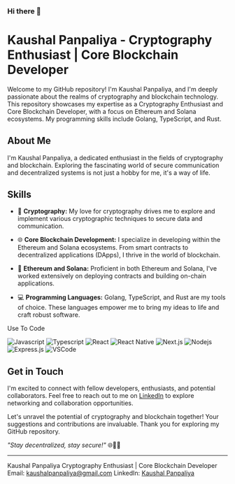 ### Hi there 👋
# Kaushal Panpaliya - Cryptography Enthusiast | Core Blockchain Developer

Welcome to my GitHub repository! I'm Kaushal Panpaliya, and I'm deeply passionate about the realms of cryptography and blockchain technology. This repository showcases my expertise as a Cryptography Enthusiast and Core Blockchain Developer, with a focus on Ethereum and Solana ecosystems. My programming skills include Golang, TypeScript, and Rust.

## About Me

I'm Kaushal Panpaliya, a dedicated enthusiast in the fields of cryptography and blockchain. Exploring the fascinating world of secure communication and decentralized systems is not just a hobby for me, it's a way of life.

## Skills

- 🔐 **Cryptography:** My love for cryptography drives me to explore and implement various cryptographic techniques to secure data and communication.

- 🌐 **Core Blockchain Development:** I specialize in developing within the Ethereum and Solana ecosystems. From smart contracts to decentralized applications (DApps), I thrive in the world of blockchain.

- 🚀 **Ethereum and Solana:** Proficient in both Ethereum and Solana, I've worked extensively on deploying contracts and building on-chain applications.

- 💻 **Programming Languages:** Golang, TypeScript, and Rust are my tools of choice. These languages empower me to bring my ideas to life and craft robust software.

 Use To Code

![Javascript](https://img.shields.io/badge/Javascript-F0DB4F?style=for-the-badge&labelColor=black&logo=javascript&logoColor=F0DB4F)
![Typescript](https://img.shields.io/badge/Typescript-007acc?style=for-the-badge&labelColor=black&logo=typescript&logoColor=007acc)
![React](https://img.shields.io/badge/-React-61DBFB?style=for-the-badge&labelColor=black&logo=react&logoColor=61DBFB)
![React Native](https://img.shields.io/badge/React_Native-20232A?style=for-the-badge&logo=react&logoColor=61DAFB)
![Next.js](https://img.shields.io/badge/next.js-000000?style=for-the-badge&logo=nextdotjs&logoColor=white)
![Nodejs](https://img.shields.io/badge/Nodejs-3C873A?style=for-the-badge&labelColor=black&logo=node.js&logoColor=3C873A)
![Express.js](https://img.shields.io/badge/Express.js-000000?style=for-the-badge&logo=express&logoColor=white)
![VSCode](https://img.shields.io/badge/Visual_Studio-0078d7?style=for-the-badge&logo=visual%20studio&logoColor=white)

## Get in Touch

I'm excited to connect with fellow developers, enthusiasts, and potential collaborators. Feel free to reach out to me on [LinkedIn](https://www.linkedin.com/in/kaushalpanpaliya/) to explore networking and collaboration opportunities.

Let's unravel the potential of cryptography and blockchain together! Your suggestions and contributions are invaluable. Thank you for exploring my GitHub repository.

_"Stay decentralized, stay secure!"_ 🌐🔐🚀

---
Kaushal Panpaliya
Cryptography Enthusiast | Core Blockchain Developer
Email: kaushalpanpaliya@gmail.com
LinkedIn: [Kaushal Panpaliya](https://www.linkedin.com/in/kaushal-panpaliya-964799204/)

